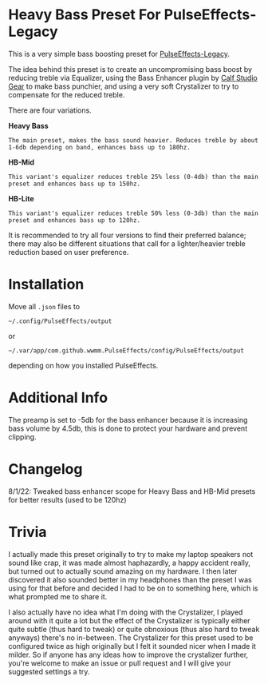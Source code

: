 # Heavy Bass Preset For PulseEffects-Legacy
This is a very simple bass boosting preset for [PulseEffects-Legacy](https://github.com/wwmm/easyeffects).

The idea behind this preset is to create an uncompromising bass boost by reducing treble via Equalizer, using the Bass Enhancer plugin by [Calf Studio Gear](https://calf-studio-gear.org/) to make bass punchier, and using a very soft Crystalizer to try to compensate for the reduced treble.

There are four variations.

**Heavy Bass**

    The main preset, makes the bass sound heavier. Reduces treble by about 1-6db depending on band, enhances bass up to 180hz.
**HB-Mid**

    This variant's equalizer reduces treble 25% less (0-4db) than the main preset and enhances bass up to 150hz.
**HB-Lite**

    This variant's equalizer reduces treble 50% less (0-3db) than the main preset and enhances bass up to 120hz.

It is recommended to try all four versions to find their preferred balance; there may also be different situations that call for a lighter/heavier treble reduction based on user preference.

# Installation

Move all `.json` files to 

`~/.config/PulseEffects/output` 

or 

`~/.var/app/com.github.wwmm.PulseEffects/config/PulseEffects/output`

depending on how you installed PulseEffects.

# Additional Info
The preamp is set to -5db for the bass enhancer because it is increasing bass volume by 4.5db, this is done to protect your hardware and prevent clipping.

# Changelog

8/1/22: Tweaked bass enhancer scope for Heavy Bass and HB-Mid presets for better results (used to be 120hz)

# Trivia
I actually made this preset originally to try to make my laptop speakers not sound like crap, it was made almost haphazardly, a happy accident really, but turned out to actually sound amazing on my hardware. I then later discovered it also sounded better in my headphones than the preset I was using for that before and decided I had to be on to something here, which is what prompted me to share it.

I also actually have no idea what I'm doing with the Crystalizer, I played around with it quite a lot but the effect of the Crystalizer is typically either quite subtle (thus hard to tweak) or quite obnoxious (thus also hard to tweak anyways) there's no in-between. The Crystalizer for this preset used to be configured twice as high originally but I felt it sounded nicer when I made it milder. So if anyone has any ideas how to improve the crystalizer further, you're welcome to make an issue or pull request and I will give your suggested settings a try.
